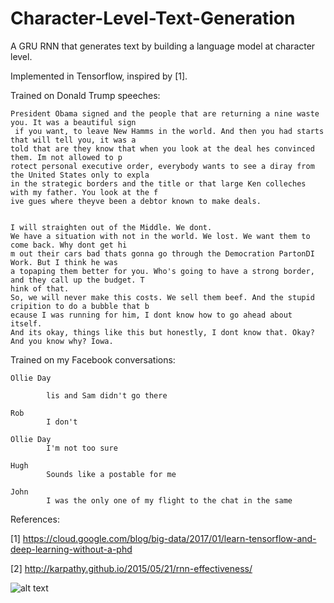 # Character-Level-Text-Generation
A GRU RNN that generates text by building a language model at character level.

Implemented in Tensorflow, inspired by [1].

Trained on Donald Trump speeches:
```
President Obama signed and the people that are returning a nine waste you. It was a beautiful sign
 if you want, to leave New Hamms in the world. And then you had starts that will tell you, it was a 
told that are they know that when you look at the deal hes convinced them. Im not allowed to p
rotect personal executive order, everybody wants to see a diray from the United States only to expla
in the strategic borders and the title or that large Ken colleches with my father. You look at the f
ive gues where theyve been a debtor known to make deals.


I will straighten out of the Middle. We dont.
We have a situation with not in the world. We lost. We want them to come back. Why dont get hi
m out their cars bad thats gonna go through the Democration PartonDI Work. But I think he was 
a topaping them better for you. Who's going to have a strong border, and they call up the budget. T
hink of that.
So, we will never make this costs. We sell them beef. And the stupid cripition to do a bubble that b
ecause I was running for him, I dont know how to go ahead about itself.
And its okay, things like this but honestly, I dont know that. Okay? And you know why? Iowa.
```
Trained on my Facebook conversations:
```
Ollie Day

        lis and Sam didn't go there

Rob 
        I don't

Ollie Day 
        I'm not too sure

Hugh
        Sounds like a postable for me

John
        I was the only one of my flight to the chat in the same
```

References:

[1] https://cloud.google.com/blog/big-data/2017/01/learn-tensorflow-and-deep-learning-without-a-phd

[2] http://karpathy.github.io/2015/05/21/rnn-effectiveness/


![alt text](https://github.com/olliejday/Character-Level-Text-Generation/blob/master/trump_gen.gif "Trump speech generation example")

